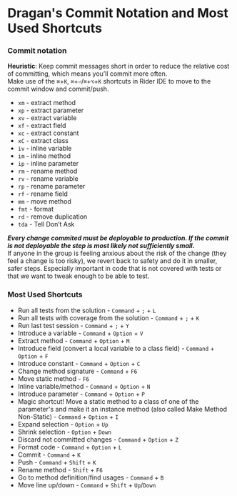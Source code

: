 # Dragan's Commit Notation and Most Used Shortcuts


### Commit notation
**Heuristic**: Keep commit messages short in order to reduce the relative cost of committing, which means you’ll commit more often.  
Make use of the `⌘`+`K`, `⌘`+`⏎`/`⌘`+`⌥`+`K` shortcuts in Rider IDE to move to the commit window and commit/push.

- `xm` - extract method  
- `xp` - extract parameter  
- `xv` - extract variable  
- `xf` - extract field  
- `xc` - extract constant  
- `xC` - extract class  
- `iv` - inline variable  
- `im` - inline method  
- `ip` - inline parameter  
- `rm` - rename method  
- `rv` - rename variable  
- `rp` - rename parameter  
- `rf` - rename field  
- `mm` - move method  
- `fmt` - format  
- `rd` - remove duplication  
- `tda` - Tell Don’t Ask

_**Every change commited must be deployable to production. If the commit is not deployable the step is most likely not sufficiently small.**_  
If anyone in the group is feeling anxious about the risk of the change (they feel a change is too risky), we revert back to safety and do it in smaller, safer steps. Especially important in code that is not covered with tests or that we want to tweak enough to be able to test.


### Most Used Shortcuts

- Run all tests from the solution - `Command` + `;` + `L`  
- Run all tests with coverage from the solution - `Command` + `;` + `K`  
- Run last test session - `Command` + `;` + `Y`  
- Introduce a variable - `Command` + `Option` + `V`  
- Extract method - `Command` + `Option` + `M`  
- Introduce field (convert a local variable to a class field) - `Command` + `Option` + `F`  
- Introduce constant - `Command` + `Option` + `C`  
- Change method signature - `Command` + `F6`  
- Move static method - `F6`  
- Inline variable/method - `Command` + `Option` + `N`  
- Introduce parameter - `Command` + `Option` + `P`  
- Magic shortcut! Move a static method to a class of one of the parameter's and make it an instance method (also called Make Method Non-Static) - `Command` + `Option` + `I`  
- Expand selection - `Option` + `Up`  
- Shrink selection - `Option` + `Down`  
- Discard not committed changes - `Command` + `Option` + `Z`  
- Format code - `Command` + `Option` + `L`  
- Commit - `Command` + `K`  
- Push - `Command` + `Shift` + `K`  
- Rename method - `Shift` + `F6`  
- Go to method definition/find usages - `Command` + `B`  
- Move line up/down - `Command` + `Shift` + `Up`/`Down`  
